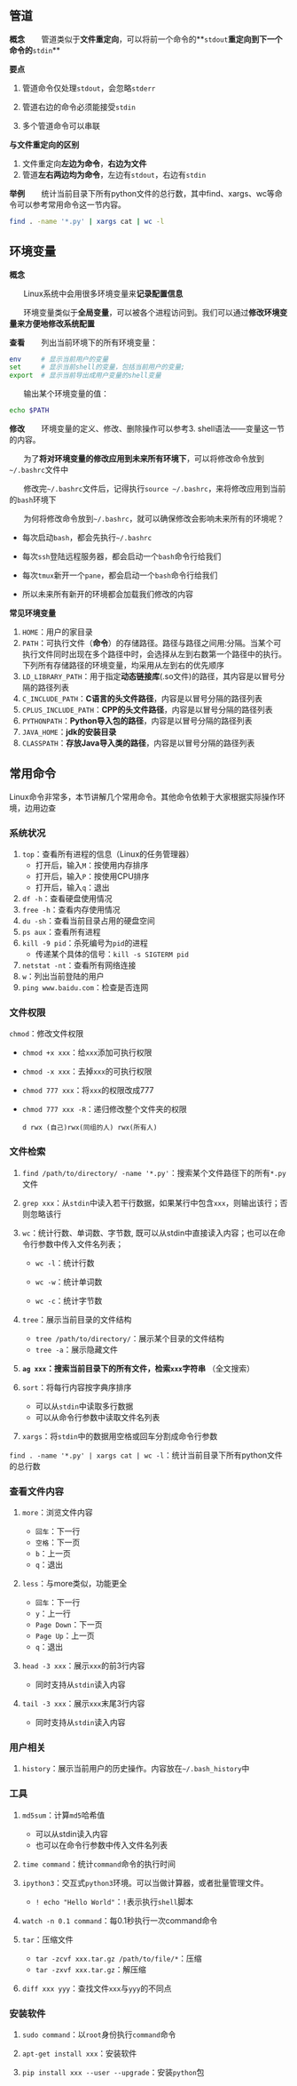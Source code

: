 ## 管道

**概念**
ㅤㅤ管道类似于**文件重定向**，可以将前一个命令的**`stdout`**重定向到下一个命令的**`stdin`**

**要点**

1. 管道命令仅处理`stdout`，会忽略`stderr`
2. 管道右边的命令必须能接受`stdin`

3. 多个管道命令可以串联


**与文件重定向的区别**

1. 文件重定向**左边为命令**，**右边为文件**
2. 管道**左右两边均为命令**，左边有`stdout`，右边有`stdin`


**举例**
ㅤㅤ统计当前目录下所有python文件的总行数，其中find、xargs、wc等命令可以参考常用命令这一节内容。

```bash
find . -name '*.py' | xargs cat | wc -l
```

## 环境变量

**概念**

ㅤㅤLinux系统中会用很多环境变量来**记录配置信息**

ㅤㅤ环境变量类似于**全局变量**，可以被各个进程访问到。我们可以通过**修改环境变量来方便地修改系统配置**

**查看**
ㅤㅤ列出当前环境下的所有环境变量：

```bash
env 	# 显示当前用户的变量
set 	# 显示当前shell的变量，包括当前用户的变量;
export  # 显示当前导出成用户变量的shell变量
```

ㅤㅤ输出某个环境变量的值：

```bash
echo $PATH
```

**修改**
ㅤㅤ环境变量的定义、修改、删除操作可以参考3. shell语法——变量这一节的内容。

ㅤㅤ为了**将对环境变量的修改应用到未来所有环境下**，可以将修改命令放到`~/.bashrc`文件中

ㅤㅤ修改完`~/.bashrc`文件后，记得执行`source ~/.bashrc`，来将修改应用到当前的`bash`环境下

ㅤㅤ为何将修改命令放到`~/.bashrc`，就可以确保修改会影响未来所有的环境呢？

- 每次启动`bash`，都会先执行`~/.bashrc`

- 每次`ssh`登陆远程服务器，都会启动一个`bash`命令行给我们

- 每次`tmux`新开一个`pane`，都会启动一个`bash`命令行给我们

- 所以未来所有新开的环境都会加载我们修改的内容


**常见环境变量**

1. `HOME`：用户的家目录
2. `PATH`：可执行文件（**命令**）的存储路径。路径与路径之间用:分隔。当某个可执行文件同时出现在多个路径中时，会选择从左到右数第一个路径中的执行。下列所有存储路径的环境变量，均采用从左到右的优先顺序
3. `LD_LIBRARY_PATH`：用于指定**动态链接库**(.so文件)的路径，其内容是以冒号分隔的路径列表
4. `C_INCLUDE_PATH`：**C语言的头文件路径**，内容是以冒号分隔的路径列表
5. `CPLUS_INCLUDE_PATH`：**CPP的头文件路径**，内容是以冒号分隔的路径列表
6. `PYTHONPATH`：**Python导入包的路径**，内容是以冒号分隔的路径列表
7. `JAVA_HOME`：**jdk的安装目录**
8. `CLASSPATH`：**存放Java导入类的路径**，内容是以冒号分隔的路径列表

## 常用命令

Linux命令非常多，本节讲解几个常用命令。其他命令依赖于大家根据实际操作环境，边用边查

### 系统状况

1. `top`：查看所有进程的信息（Linux的任务管理器）
   - 打开后，输入`M`：按使用内存排序
   - 打开后，输入`P`：按使用CPU排序
   - 打开后，输入`q`：退出
2. `df -h`：查看硬盘使用情况
3. `free -h`：查看内存使用情况
4. `du -sh`：查看当前目录占用的硬盘空间ㅤㅤ
5. `ps aux`：查看所有进程
6. `kill -9 pid`：杀死编号为`pid`的进程
   - 传递某个具体的信号：`kill -s SIGTERM pid`
7. `netstat -nt`：查看所有网络连接
8. `w`：列出当前登陆的用户
9. `ping www.baidu.com`：检查是否连网

### 文件权限

`chmod`：修改文件权限

- `chmod +x xxx`：给`xxx`添加可执行权限

- `chmod -x xxx`：去掉`xxx`的可执行权限

- `chmod 777 xxx`：将`xxx`的权限改成777

- `chmod 777 xxx -R`：递归修改整个文件夹的权限

  `d rwx (自己)rwx(同组的人) rwx(所有人)` 

### 文件检索

1. `find /path/to/directory/ -name '*.py'`：搜索某个文件路径下的所有`*.py`文件

2. `grep xxx`：从`stdin`中读入若干行数据，如果某行中包含`xxx`，则输出该行；否则忽略该行

3. `wc`：统计行数、单词数、字节数,	既可以从stdin中直接读入内容；也可以在命令行参数中传入文件名列表；

   - `wc -l`：统计行数

   - `wc -w`：统计单词数

   - `wc -c`：统计字节数

4. `tree`：展示当前目录的文件结构
   - `tree /path/to/directory/`：展示某个目录的文件结构
   - `tree -a`：展示隐藏文件

5. **`ag xxx`：搜索当前目录下的所有文件，检索`xxx`字符串** （全文搜索）

7. `sort`：将每行内容按字典序排序
   - 可以从`stdin`中读取多行数据
   - 可以从命令行参数中读取文件名列表

8. `xargs`：将`stdin`中的数据用空格或回车分割成命令行参数

​		`find . -name '*.py' | xargs cat | wc -l`：统计当前目录下所有python文件的总行数

### 查看文件内容

1. `more`：浏览文件内容
   - `回车`：下一行
   - `空格`：下一页
   - `b`：上一页
   - `q`：退出

2. `less`：与more类似，功能更全
   - `回车`：下一行
   - `y`：上一行
   - `Page Down`：下一页
   - `Page Up`：上一页
   - `q`：退出

3. `head -3 xxx`：展示`xxx`的前3行内容
   - 同时支持从`stdin`读入内容

4. `tail -3 xxx`：展示`xxx`末尾3行内容
   - 同时支持从`stdin`读入内容

### 用户相关

1. `history`：展示当前用户的历史操作。内容放在`~/.bash_history`中

### 工具

1. `md5sum`：计算`md5`哈希值
   - 可以从stdin读入内容
   - 也可以在命令行参数中传入文件名列表

2. `time command`：统计`command`命令的执行时间

3. `ipython3`：交互式`python3`环境。可以当做计算器，或者批量管理文件。
   - `! echo "Hello World"`：`!`表示执行`shell`脚本

4. `watch -n 0.1 command`：每0.1秒执行一次command命令

5. `tar`：压缩文件
   - `tar -zcvf xxx.tar.gz /path/to/file/*`：压缩
   - `tar -zxvf xxx.tar.gz`：解压缩

6. `diff xxx yyy`：查找文件`xxx`与`yyy`的不同点

### 安装软件

1. `sudo command`：以`root`身份执行`command`命令

2. `apt-get install xxx`：安装软件

3. `pip install xxx --user --upgrade`：安装`python`包

